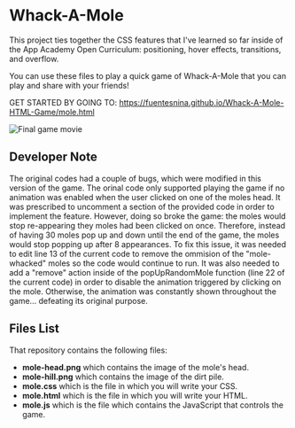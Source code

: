 # Whack-A-Mole

This project ties together the CSS features that I've learned so far inside of the App Academy Open Curriculum:
positioning, hover effects, transitions, and overflow. 

You can use these files to play a quick game of Whack-A-Mole that you can play and share with your
friends!

GET STARTED BY GOING TO: https://fuentesnina.github.io/Whack-A-Mole-HTML-Game/mole.html

![Final game movie]


## Developer Note

The original codes had a couple of bugs, which were modified in this version of the game. 
The orinal code only supported playing the game if no animation was enabled when the user clicked on one of the moles head.
It was prescribed to uncomment a section of the provided code in order to implement the feature. 
However, doing so broke the game: the moles would stop re-appearing they moles had been clicked on once. 
Therefore, instead of having 30 moles pop up and down until the end of the game, the moles would stop popping up after 8 appearances.
To fix this issue, it was needed to edit line 13 of the current code to remove the ommision of the "mole-whacked" moles so the code would continue
to run.
It was also needed to add a "remove" action inside of the popUpRandomMole function (line 22 of the current code) in order to disable the animation
triggered by clicking on the mole. Otherwise, the animation was constantly shown throughout the game... defeating its original purpose.

## Files List

That repository contains the following files:

* **mole-head.png** which contains the image of the mole's head.
* **mole-hill.png** which contains the image of the dirt pile.
* **mole.css** which is the file in which you will write your CSS.
* **mole.html** which is the file in which you will write your HTML.
* **mole.js** which is the file which contains the JavaScript that controls the game.





[Final game movie]:
https://appacademy-open-assets.s3-us-west-1.amazonaws.com/Module-Responsive-Design/interactivity/assets/moles-bonus-final.gif
